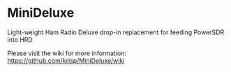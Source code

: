 MiniDeluxe
==========

Light-weight Ham Radio Deluxe drop-in replacement for feeding PowerSDR into HRD

Please visit the wiki for more information: https://github.com/krisp/MiniDeluxe/wiki
